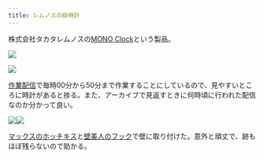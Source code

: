 ```yaml
---
title: レムノスの掛時計
---
```

株式会社タカタレムノスの[MONO Clock](https://www.amazon.co.jp/dp/B004UIT8BK)という製品。

![](https://lh5.googleusercontent.com/V7p4Vf3cAJxgwL0QlmwUrQfonxeYrqIXQM5rUVRYdeNc1wBp_gSl14JmdwdhfKZuOCpszht2VXY2BhoP2PYZUI-HysN4D0LUmqPBTAWTJV2gWvd7YhBWVuxbIN0PCRRX2Uiqu8r0bYPalK5gjLx7Kg)

![](https://lh6.googleusercontent.com/v-Bv_jXeGX2mOhCejOJ87qiJ87G0z-5VUHs-rQbSOlsJHrg1ud08KzSz_sgQUPljfaf-SthlgXwb5fd9uPZ-i_Y0WMd-Ixl3pnpRTpazS6M9drweMuyVeKOc4UCsjZW_5IaPT6tNANJUpJFV0HMLUg)

[作業配信](https://www.youtube.com/channel/UC5s-KpSDGzxWPWNv94PnJHw)で毎時00分から50分まで作業することにしているので、見やすいところに時計があると捗る。また、アーカイブで見返すときに何時頃に行われた配信なのか分かって良い。

![](https://lh3.googleusercontent.com/HLDYH5vcqAoUTOJkzhUAjX9r7Y3DBN421JpJpsTdk8Ozb0jtTa7WnGK9zWBqwwpNusvbVKlJbKRJGFMxBaeADtfmChMyp7LeDCz2DfDEe_KdrrdLiw5yLxoZa4cV6oQXyFvC5yrC7npuk0CJbUM4tQ)![](https://lh6.googleusercontent.com/uUeh1ZlyQpT702sey8FedRrto3GR-jVwGlQ1l2r45QONhZYI00089moYO2ivocFKxtI66VJjnLThAmLMvA8K3aQskrHVHEjar6BRjk6ph5AURbtFGlSojeRD68Ene-n4wtDzm5eZA4GWRrYysk-bkQ)

[マックスのホッチキス](https://www.amazon.co.jp/dp/B000O9WRWG)と[壁美人のフック](https://www.amazon.co.jp/dp/B00CU78TDG)で壁に取り付けた。意外と頑丈で、跡もほぼ残らないので助かる。
